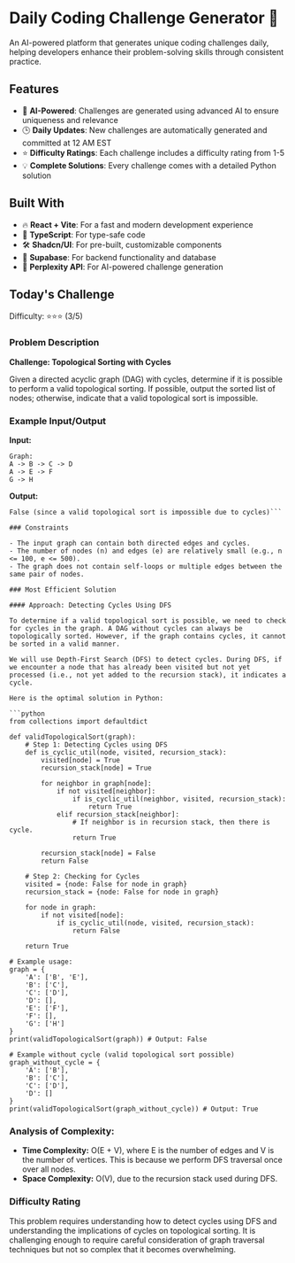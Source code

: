 # Daily Coding Challenge Generator 🚀

An AI-powered platform that generates unique coding challenges daily, helping developers enhance their problem-solving skills through consistent practice.

## Features

- 🤖 **AI-Powered**: Challenges are generated using advanced AI to ensure uniqueness and relevance
- 🕒 **Daily Updates**: New challenges are automatically generated and committed at 12 AM EST
- ⭐ **Difficulty Ratings**: Each challenge includes a difficulty rating from 1-5
- 💡 **Complete Solutions**: Every challenge comes with a detailed Python solution

## Built With

- 🔥 **React + Vite**: For a fast and modern development experience
- 🔷 **TypeScript**: For type-safe code
- 🛠️ **Shadcn/UI**: For pre-built, customizable components
- 🔌 **Supabase**: For backend functionality and database
- 🤖 **Perplexity API**: For AI-powered challenge generation

## Today's Challenge

Difficulty: ⭐⭐⭐ (3/5)

### Problem Description

**Challenge: Topological Sorting with Cycles**

Given a directed acyclic graph (DAG) with cycles, determine if it is possible to perform a valid topological sorting. If possible, output the sorted list of nodes; otherwise, indicate that a valid topological sort is impossible.

### Example Input/Output

**Input:**
```plaintext
Graph:
A -> B -> C -> D
A -> E -> F
G -> H
```

**Output:**
```plaintext
False (since a valid topological sort is impossible due to cycles)```

### Constraints

- The input graph can contain both directed edges and cycles.
- The number of nodes (n) and edges (e) are relatively small (e.g., n <= 100, e <= 500).
- The graph does not contain self-loops or multiple edges between the same pair of nodes.

### Most Efficient Solution

#### Approach: Detecting Cycles Using DFS

To determine if a valid topological sort is possible, we need to check for cycles in the graph. A DAG without cycles can always be topologically sorted. However, if the graph contains cycles, it cannot be sorted in a valid manner.

We will use Depth-First Search (DFS) to detect cycles. During DFS, if we encounter a node that has already been visited but not yet processed (i.e., not yet added to the recursion stack), it indicates a cycle.

Here is the optimal solution in Python:

```python
from collections import defaultdict

def validTopologicalSort(graph):
    # Step 1: Detecting Cycles using DFS
    def is_cyclic_util(node, visited, recursion_stack):
        visited[node] = True
        recursion_stack[node] = True
        
        for neighbor in graph[node]:
            if not visited[neighbor]:
                if is_cyclic_util(neighbor, visited, recursion_stack):
                    return True
            elif recursion_stack[neighbor]:
                # If neighbor is in recursion stack, then there is cycle.
                return True
        
        recursion_stack[node] = False
        return False
    
    # Step 2: Checking for Cycles
    visited = {node: False for node in graph}
    recursion_stack = {node: False for node in graph}
    
    for node in graph:
        if not visited[node]:
            if is_cyclic_util(node, visited, recursion_stack):
                return False
    
    return True

# Example usage:
graph = {
    'A': ['B', 'E'],
    'B': ['C'],
    'C': ['D'],
    'D': [],
    'E': ['F'],
    'F': [],
    'G': ['H']
}
print(validTopologicalSort(graph)) # Output: False

# Example without cycle (valid topological sort possible)
graph_without_cycle = {
    'A': ['B'],
    'B': ['C'],
    'C': ['D'],
    'D': []
}
print(validTopologicalSort(graph_without_cycle)) # Output: True
```

### Analysis of Complexity:

- **Time Complexity:** O(E + V), where E is the number of edges and V is the number of vertices. This is because we perform DFS traversal once over all nodes.
- **Space Complexity:** O(V), due to the recursion stack used during DFS.

### Difficulty Rating

This problem requires understanding how to detect cycles using DFS and understanding the implications of cycles on topological sorting. It is challenging enough to require careful consideration of graph traversal techniques but not so complex that it becomes overwhelming.